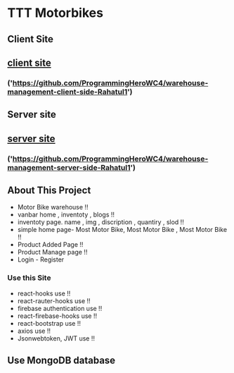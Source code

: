 # TTT Motorbikes

## Client Site

## [client site]('https://github.com/ProgrammingHeroWC4/warehouse-management-client-side-Rahatul1')

### ('https://github.com/ProgrammingHeroWC4/warehouse-management-client-side-Rahatul1')

## Server site

## [server site]('https://github.com/ProgrammingHeroWC4/warehouse-management-server-side-Rahatul1')

### ('https://github.com/ProgrammingHeroWC4/warehouse-management-server-side-Rahatul1')

## About This Project

- Motor Bike warehouse !!
- vanbar home , inventoty , blogs !!
- inventoty page. name , img , discription , quantiry , slod !!
- simple home page- Most Motor Bike, Most Motor Bike , Most Motor Bike !!
- Product Added Page !!
- Product Manage page !!
- Login - Register

### Use this Site

- react-hooks use !!
- react-rauter-hooks use !!
- firebase authentication use !!
- react-firebase-hooks use !!
- react-bootstrap use !!
- axios use !!
- Jsonwebtoken, JWT use !!

## Use MongoDB database
